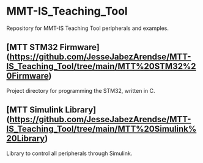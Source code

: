 # MMT-IS_Teaching_Tool
Repository for MMT-IS Teaching Tool peripherals and examples.

## [MTT STM32 Firmware] (https://github.com/JesseJabezArendse/MTT-IS_Teaching_Tool/tree/main/MTT%20STM32%20Firmware)
Project directory for programming the STM32, written in C.

## [MTT Simulink Library] (https://github.com/JesseJabezArendse/MTT-IS_Teaching_Tool/tree/main/MTT%20Simulink%20Library)
Library to control all peripherals through Simulink.

